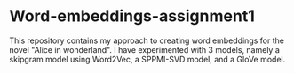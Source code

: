 # Word-embeddings-assignment1
This repository contains my approach to creating word embeddings for the novel "Alice in wonderland". 
I have experimented with 3 models, namely a skipgram model using Word2Vec, a SPPMI-SVD model, and a GloVe model.
